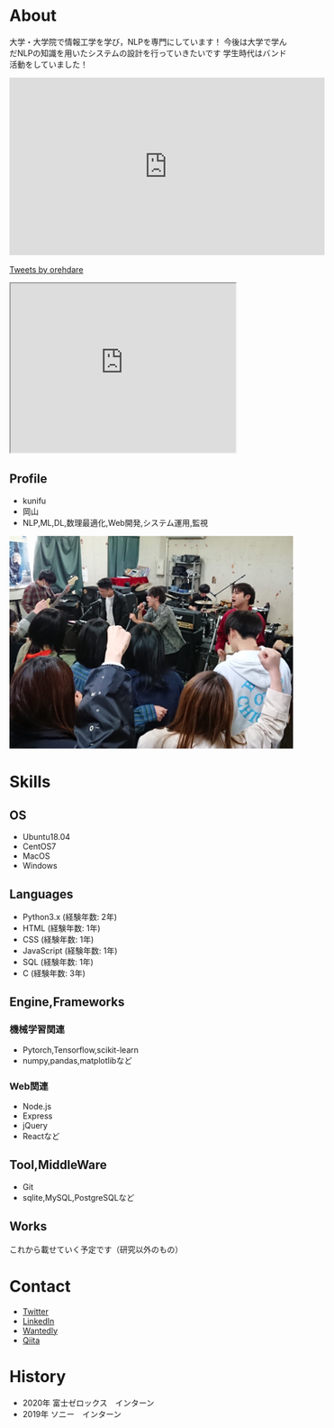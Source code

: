 # About

大学・大学院で情報工学を学び，NLPを専門にしています！
今後は大学で学んだNLPの知識を用いたシステムの設計を行っていきたいです
学生時代はバンド活動をしていました！

<iframe width="560" height="315" src="https://www.youtube.com/embed/AjiKBIs5xyo?controls=0" frameborder="0" allow="accelerometer; autoplay; encrypted-media; gyroscope; picture-in-picture" allowfullscreen></iframe>

<a class="twitter-timeline" data-width="400" data-height="600" data-theme="dark" href="https://twitter.com/orehdare?ref_src=twsrc%5Etfw">Tweets by orehdare</a> <script async src="https://platform.twitter.com/widgets.js" charset="utf-8"></script>

<iframe src="https://www.openprocessing.org/sketch/898160/embed/" width="400" height="300"></iframe>

## Profile
- kunifu
- 岡山
- NLP,ML,DL,数理最適化,Web開発,システム運用,監視

![プロフィール画像](IMG_1080.JPG)

# Skills

## OS
- Ubuntu18.04
- CentOS7
- MacOS
- Windows

## Languages
- Python3.x (経験年数: 2年)
- HTML (経験年数: 1年)
- CSS (経験年数: 1年)
- JavaScript (経験年数: 1年)
- SQL (経験年数: 1年)
- C (経験年数: 3年)

## Engine,Frameworks

### 機械学習関連
- Pytorch,Tensorflow,scikit-learn
- numpy,pandas,matplotlibなど

### Web関連
- Node.js
- Express
- jQuery
- Reactなど

## Tool,MiddleWare
- Git
- sqlite,MySQL,PostgreSQLなど

## Works
これから載せていく予定です（研究以外のもの）

# Contact
- [Twitter](https://twitter.com/orehdare)
- [LinkedIn](https://www.linkedin.com/in/daiki-kou-580781191/)
- [Wantedly](https://www.wantedly.com/users/128453632)
- [Qiita](https://qiita.com/orehdare)

# History
- 2020年 富士ゼロックス　インターン
- 2019年 ソニー　インターン



